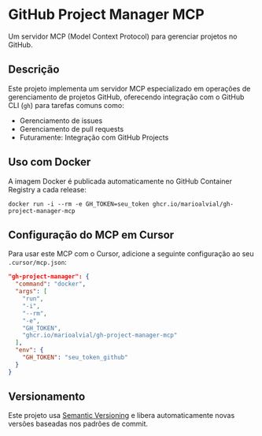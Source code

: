 # GitHub Project Manager MCP

Um servidor MCP (Model Context Protocol) para gerenciar projetos no GitHub.

## Descrição

Este projeto implementa um servidor MCP especializado em operações de gerenciamento de projetos GitHub, oferecendo integração com o GitHub CLI (`gh`) para tarefas comuns como:

- Gerenciamento de issues
- Gerenciamento de pull requests
- Futuramente: Integração com GitHub Projects

## Uso com Docker

A imagem Docker é publicada automaticamente no GitHub Container Registry a cada release:

```
docker run -i --rm -e GH_TOKEN=seu_token ghcr.io/marioalvial/gh-project-manager-mcp
```

## Configuração do MCP em Cursor

Para usar este MCP com o Cursor, adicione a seguinte configuração ao seu `.cursor/mcp.json`:

```json
"gh-project-manager": {
  "command": "docker",
  "args": [
    "run",
    "-i",
    "--rm",
    "-e",
    "GH_TOKEN",
    "ghcr.io/marioalvial/gh-project-manager-mcp"
  ],
  "env": {
    "GH_TOKEN": "seu_token_github"
  }
}
```

## Versionamento

Este projeto usa [Semantic Versioning](https://semver.org/) e libera automaticamente novas versões baseadas nos padrões de commit.
